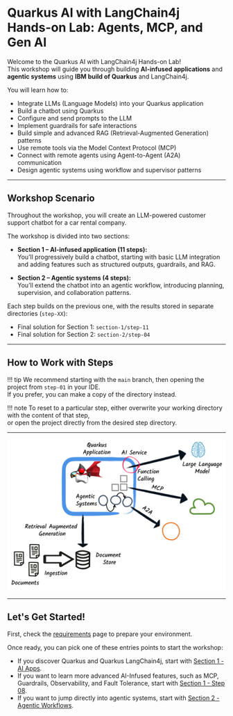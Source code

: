 # Quarkus AI with LangChain4j Hands-on Lab: Agents, MCP, and Gen AI

Welcome to the Quarkus AI with LangChain4j Hands-on Lab!  
This workshop will guide you through building **AI-infused applications** and **agentic systems** using **IBM build of Quarkus** and LangChain4j.

You will learn how to:

- Integrate LLMs (Language Models) into your Quarkus application
- Build a chatbot using Quarkus
- Configure and send prompts to the LLM
- Implement guardrails for safe interactions
- Build simple and advanced RAG (Retrieval-Augmented Generation) patterns
- Use remote tools via the Model Context Protocol (MCP)
- Connect with remote agents using Agent-to-Agent (A2A) communication
- Design agentic systems using workflow and supervisor patterns

---

## Workshop Scenario

Throughout the workshop, you will create an LLM-powered customer support chatbot for a car rental company.

The workshop is divided into two sections:

- **Section 1 – AI-infused application (11 steps):**  
  You’ll progressively build a chatbot, starting with basic LLM integration and adding features such as structured outputs, guardrails, and RAG.

- **Section 2 – Agentic systems (4 steps):**  
  You’ll extend the chatbot into an agentic workflow, introducing planning, supervision, and collaboration patterns.

Each step builds on the previous one, with the results stored in separate directories (`step-XX`):

- Final solution for Section 1: `section-1/step-11`
- Final solution for Section 2: `section-2/step-04`

---

## How to Work with Steps

!!! tip
    We recommend starting with the `main` branch, then opening the project from `step-01` in your IDE.  
    If you prefer, you can make a copy of the directory instead.

!!! note
    To reset to a particular step, either overwrite your working directory with the content of that step,  
    or open the project directly from the desired step directory.

---

![Quarkus LangChain4j Workshop Architecture](images/global-architecture.png)

---

## Let's Get Started!

First, check the [requirements](./requirements.md) page to prepare your environment.

Once ready, you can pick one of these entries points to start the workshop:

- If you discover Quarkus and Quarkus LangChain4j, start with [Section 1 - AI Apps](./section-1/step-01.md).
- If you want to learn more advanced AI-Infused features, such as MCP, Guardrails, Observability, and Fault Tolerance, start with [Section 1 - Step 08](./section-1/step-08.md).
- If you want to jump directly into agentic systems, start with [Section 2 - Agentic Workflows](./section-2/step-01.md).
